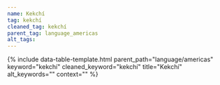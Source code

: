 ```yaml
---
name: Kekchí
tag: kekchí
cleaned_tag: kekchí
parent_tag: language_americas
alt_tags: 
---
```


{% include data-table-template.html 
  parent_path="language/americas" 
  keyword="kekchí" 
  cleaned_keyword="kekchí" 
  title="Kekchí"
  alt_keywords=""
  context=""
%}

